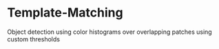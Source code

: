 # Template-Matching
Object detection using color histograms over overlapping patches using custom thresholds
